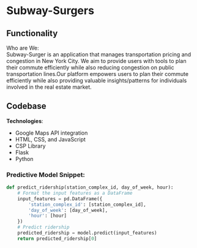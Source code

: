 # Subway-Surgers


## Functionality

Who are We:  
     Subway-Surger is an application that manages transportation pricing and congestion in New York City. We aim to provide users with tools to plan their commute efficiently while also reducing congestion on public transportation lines.Our platform empowers users to plan their commute efficiently while also providing valuable insights/patterns for individuals involved in the real estate market.


## Codebase
__Technologies__:
- Google Maps API integration
- HTML, CSS, and JavaScript
- CSP Library
- Flask
- Python


### Predictive Model Snippet:

```python
def predict_ridership(station_complex_id, day_of_week, hour):
    # Format the input features as a DataFrame
    input_features = pd.DataFrame({
        'station_complex_id': [station_complex_id],
        'day_of_week': [day_of_week],
        'hour': [hour]
    })
    # Predict ridership
    predicted_ridership = model.predict(input_features)
    return predicted_ridership[0]

    




